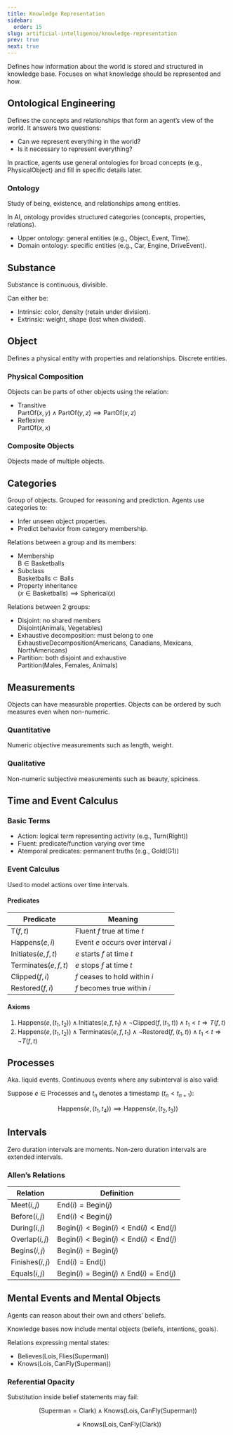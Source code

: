 ```yaml
---
title: Knowledge Representation
sidebar:
  order: 15
slug: artificial-intelligence/knowledge-representation
prev: true
next: true
---
```


Defines how information about the world is stored and structured in knowledge base. Focuses on what knowledge should be represented and how.

## Ontological Engineering

Defines the concepts and relationships that form an agent’s view of the world.
It answers two questions:

- Can we represent everything in the world?
- Is it necessary to represent everything?

In practice, agents use general ontologies for broad concepts (e.g., PhysicalObject) and fill in specific details later.

### Ontology

Study of being, existence, and relationships among entities.

In AI, ontology provides structured categories (concepts, properties, relations).

- Upper ontology: general entities (e.g., Object, Event, Time).
- Domain ontology: specific entities (e.g., Car, Engine, DriveEvent).

## Substance

Substance is continuous, divisible.

Can either be:
- Intrinsic: color, density (retain under division).
- Extrinsic: weight, shape (lost when divided).

## Object

Defines a physical entity with properties and relationships. Discrete entities.

### Physical Composition

Objects can be parts of other objects using the relation:

- Transitive   
  $\text{PartOf}(x, y) \land \text{PartOf}(y, z) \implies \text{PartOf}(x, z)$
- Reflexive   
  $\text{PartOf}(x, x)$

### Composite Objects

Objects made of multiple objects.

## Categories

Group of objects. Grouped for reasoning and prediction.
Agents use categories to:

- Infer unseen object properties.
- Predict behavior from category membership.

Relations between a group and its members:
- Membership   
  $\text{B} \in \text{Basketballs}$
- Subclass   
  $\text{Basketballs} \subset \text{Balls}$
- Property inheritance   
  $(x \in \text{Basketballs}) \implies \text{Spherical}(x)$

Relations between 2 groups:
- Disjoint: no shared members   
  $\text{Disjoint({Animals, Vegetables})}$
- Exhaustive decomposition: must belong to one   
  $\text{ExhaustiveDecomposition({Americans, Canadians, Mexicans}, NorthAmericans)}$
- Partition: both disjoint and exhaustive   
  $\text{Partition({Males, Females}, Animals)}$

## Measurements

Objects can have measurable properties. Objects can be ordered by such measures even when non-numeric.

### Quantitative

Numeric objective measurements such as length, weight.

### Qualitative

Non-numeric subjective measurements such as beauty, spiciness.

## Time and Event Calculus

### Basic Terms

- Action: logical term representing activity (e.g., $\text{Turn}(\text{Right}))$
- Fluent: predicate/function varying over time
- Atemporal predicates: permanent truths (e.g., $\text{Gold}(\text{G1})$)

### Event Calculus

Used to model actions over time intervals.

#### Predicates

| Predicate                    | Meaning                            |
| ---------------------------- | ---------------------------------- |
| $\text{T}(f, t)$             | Fluent $f$ true at time $t$        |
| $\text{Happens}(e, i)$       | Event $e$ occurs over interval $i$ |
| $\text{Initiates}(e, f, t)$  | $e$ starts $f$ at time $t$         |
| $\text{Terminates}(e, f, t)$ | $e$ stops $f$ at time $t$          |
| $\text{Clipped}(f, i)$       | $f$ ceases to hold within $i$      |
| $\text{Restored}(f, i)$      | $f$ becomes true within $i$        |

#### Axioms

1. $\text{Happens}(e, (t_1,t_2)) \land \text{Initiates}(e, f, t_1) \land \text{¬Clipped}(f, (t_1,t)) ∧ t_1<t ⇒ T(f, t)$
2. $\text{Happens}(e, (t_1,t_2)) \land \text{Terminates}(e, f, t_1) ∧ ¬\text{Restored}(f, (t_1,t)) ∧ t_1<t ⇒ ¬T(f, t)$

## Processes

Aka. liquid events. Continuous events where any subinterval is also valid:

Suppose $e \in \text{Processes}$ and $t_n$ denotes a timestamp ($t_n \lt t_{n+1}$):

```math
\text{Happens}(e, (t_1,t_4)) \implies \text{Happens}(e, (t_2,t_3))
```

## Intervals

Zero duration intervals are moments. Non-zero duration intervals are extended intervals.

### Allen’s Relations

| Relation               | Definition                                                      |
| ---------------------- | --------------------------------------------------------------- |
| $\text{Meet}(i,j)$     | $\text{End}(i)=\text{Begin}(j)$                                 |
| $\text{Before}(i,j)$   | $\text{End}(i)<\text{Begin}(j)$                                 |
| $\text{During}(i,j)$   | $\text{Begin}(j)<\text{Begin}(i)<\text{End}(i)<\text{End}(j)$   |
| $\text{Overlap}(i,j)$  | $\text{Begin}(i)<\text{Begin}(j)<\text{End}(i)<\text{End}(j)$   |
| $\text{Begins}(i,j)$   | $\text{Begin}(i)=\text{Begin}(j)$                               |
| $\text{Finishes}(i,j)$ | $\text{End}(i)=\text{End}(j)$                                   |
| $\text{Equals}(i,j)$   | $\text{Begin}(i)=\text{Begin}(j) ∧ \text{End}(i)=\text{End}(j)$ |

## Mental Events and Mental Objects

Agents can reason about their own and others’ beliefs.

Knowledge bases now include mental objects (beliefs, intentions, goals).

Relations expressing mental states:

- $\text{Believes}(\text{Lois}, \text{Flies}(\text{Superman}))$
- $\text{Knows}(\text{Lois}, \text{CanFly}(\text{Superman}))$

### Referential Opacity

Substitution inside belief statements may fail:

```math
(\text{Superman} = \text{Clark}) ∧ \text{Knows}(\text{Lois}, \text{CanFly}(\text{Superman}))
```
```math
\neq \text{Knows}(\text{Lois}, \text{CanFly}(\text{Clark}))
```
